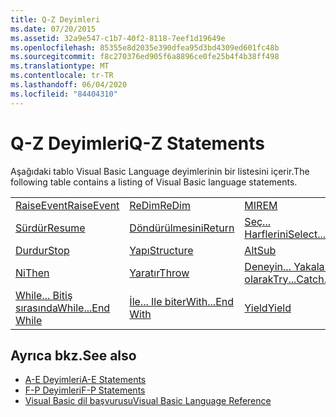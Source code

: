 ```yaml
---
title: Q-Z Deyimleri
ms.date: 07/20/2015
ms.assetid: 32a9e547-c1b7-40f2-8118-7eef1d19649e
ms.openlocfilehash: 85355e8d2035e390dfea95d3bd4309ed601fc48b
ms.sourcegitcommit: f8c270376ed905f6a8896ce0fe25b4f4b38ff498
ms.translationtype: MT
ms.contentlocale: tr-TR
ms.lasthandoff: 06/04/2020
ms.locfileid: "84404310"
---
```

# <a name="q-z-statements"></a><span data-ttu-id="274a2-102">Q-Z Deyimleri</span><span class="sxs-lookup"><span data-stu-id="274a2-102">Q-Z Statements</span></span>
<span data-ttu-id="274a2-103">Aşağıdaki tablo Visual Basic Language deyimlerinin bir listesini içerir.</span><span class="sxs-lookup"><span data-stu-id="274a2-103">The following table contains a listing of Visual Basic language statements.</span></span>  
  
|||||  
|---|---|---|---|  
|[<span data-ttu-id="274a2-104">RaiseEvent</span><span class="sxs-lookup"><span data-stu-id="274a2-104">RaiseEvent</span></span>](raiseevent-statement.md)|[<span data-ttu-id="274a2-105">ReDim</span><span class="sxs-lookup"><span data-stu-id="274a2-105">ReDim</span></span>](redim-statement.md)|[<span data-ttu-id="274a2-106">MI</span><span class="sxs-lookup"><span data-stu-id="274a2-106">REM</span></span>](rem-statement.md)|[<span data-ttu-id="274a2-107">RemoveHandler</span><span class="sxs-lookup"><span data-stu-id="274a2-107">RemoveHandler</span></span>](removehandler-statement.md)|  
|[<span data-ttu-id="274a2-108">Sürdür</span><span class="sxs-lookup"><span data-stu-id="274a2-108">Resume</span></span>](resume-statement.md)|[<span data-ttu-id="274a2-109">Döndürülmesini</span><span class="sxs-lookup"><span data-stu-id="274a2-109">Return</span></span>](return-statement.md)|[<span data-ttu-id="274a2-110">Seç... Harflerini</span><span class="sxs-lookup"><span data-stu-id="274a2-110">Select...Case</span></span>](select-case-statement.md)|[<span data-ttu-id="274a2-111">Ayarla</span><span class="sxs-lookup"><span data-stu-id="274a2-111">Set</span></span>](set-statement.md)|  
|[<span data-ttu-id="274a2-112">Durdur</span><span class="sxs-lookup"><span data-stu-id="274a2-112">Stop</span></span>](stop-statement.md)|[<span data-ttu-id="274a2-113">Yapı</span><span class="sxs-lookup"><span data-stu-id="274a2-113">Structure</span></span>](structure-statement.md)|[<span data-ttu-id="274a2-114">Alt</span><span class="sxs-lookup"><span data-stu-id="274a2-114">Sub</span></span>](sub-statement.md)|[<span data-ttu-id="274a2-115">SyncLock</span><span class="sxs-lookup"><span data-stu-id="274a2-115">SyncLock</span></span>](synclock-statement.md)|  
|[<span data-ttu-id="274a2-116">Ni</span><span class="sxs-lookup"><span data-stu-id="274a2-116">Then</span></span>](then-statement.md)|[<span data-ttu-id="274a2-117">Yaratır</span><span class="sxs-lookup"><span data-stu-id="274a2-117">Throw</span></span>](throw-statement.md)|[<span data-ttu-id="274a2-118">Deneyin... Yakala... Son olarak</span><span class="sxs-lookup"><span data-stu-id="274a2-118">Try...Catch...Finally</span></span>](try-catch-finally-statement.md)|[<span data-ttu-id="274a2-119">Kullanarak</span><span class="sxs-lookup"><span data-stu-id="274a2-119">Using</span></span>](using-statement.md)|  
|[<span data-ttu-id="274a2-120">While... Bitiş sırasında</span><span class="sxs-lookup"><span data-stu-id="274a2-120">While...End While</span></span>](while-end-while-statement.md)|[<span data-ttu-id="274a2-121">İle... Ile biter</span><span class="sxs-lookup"><span data-stu-id="274a2-121">With...End With</span></span>](with-end-with-statement.md)|[<span data-ttu-id="274a2-122">Yield</span><span class="sxs-lookup"><span data-stu-id="274a2-122">Yield</span></span>](yield-statement.md)||  
  
## <a name="see-also"></a><span data-ttu-id="274a2-123">Ayrıca bkz.</span><span class="sxs-lookup"><span data-stu-id="274a2-123">See also</span></span>

- [<span data-ttu-id="274a2-124">A-E Deyimleri</span><span class="sxs-lookup"><span data-stu-id="274a2-124">A-E Statements</span></span>](a-e-statements.md)
- [<span data-ttu-id="274a2-125">F-P Deyimleri</span><span class="sxs-lookup"><span data-stu-id="274a2-125">F-P Statements</span></span>](f-p-statements.md)
- [<span data-ttu-id="274a2-126">Visual Basic dil başvurusu</span><span class="sxs-lookup"><span data-stu-id="274a2-126">Visual Basic Language Reference</span></span>](../index.md)
